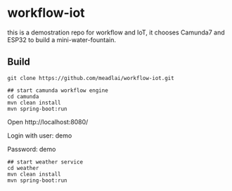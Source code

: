 # workflow-iot

this is a demostration repo for workflow and IoT, it chooses Camunda7 and ESP32 to build a mini-water-fountain.

## Build

    git clone https://github.com/meadlai/workflow-iot.git 
    
    ## start camunda workflow engine
    cd camunda
    mvn clean install
    mvn spring-boot:run

Open http://localhost:8080/

Login with user: demo

Password: demo

    ## start weather service
    cd weather
    mvn clean install
    mvn spring-boot:run

